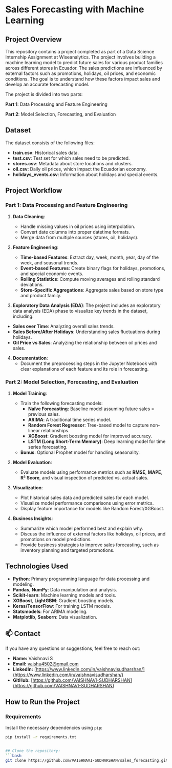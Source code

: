 # Sales Forecasting with Machine Learning

## Project Overview
This repository contains a project completed as part of a Data Science Internship Assignment at Wiseanalytics. The project involves building a machine learning model to predict future sales for various product families across different stores in Ecuador. The sales predictions are influenced by external factors such as promotions, holidays, oil prices, and economic conditions. The goal is to understand how these factors impact sales and develop an accurate forecasting model.

The project is divided into two parts:

**Part 1**: Data Processing and Feature Engineering

**Part 2**: Model Selection, Forecasting, and Evaluation

## Dataset

The dataset consists of the following files:

- **train.csv**: Historical sales data.
- **test.csv**: Test set for which sales need to be predicted.
- **stores.csv**: Metadata about store locations and clusters.
- **oil.csv**: Daily oil prices, which impact the Ecuadorian economy.
- **holidays_events.csv**: Information about holidays and special events.

## Project Workflow

### Part 1: Data Processing and Feature Engineering 
1. **Data Cleaning**:
   - Handle missing values in oil prices using interpolation.
   - Convert date columns into proper datetime formats.
   - Merge data from multiple sources (stores, oil, holidays).

2. **Feature Engineering**:
   - **Time-based Features**: Extract day, week, month, year, day of the week, and seasonal trends.
   - **Event-based Features**: Create binary flags for holidays, promotions, and special economic events.
   - **Rolling Statistics**: Compute moving averages and rolling standard deviations.
   - **Store-Specific Aggregations**: Aggregate sales based on store type and product family.

3. **Exploratory Data Analysis (EDA)**:
   The project includes an exploratory data analysis (EDA) phase to visualize key trends in the dataset, including:

- **Sales over Time**: Analyzing overall sales trends.
- **Sales Before/After Holidays**: Understanding sales fluctuations during holidays.
- **Oil Price vs Sales**: Analyzing the relationship between oil prices and sales.

4. **Documentation**:
   - Document the preprocessing steps in the Jupyter Notebook with clear explanations of each feature and its role in forecasting.

### Part 2: Model Selection, Forecasting, and Evaluation 

1. **Model Training**:
   - Train the following forecasting models:
     - **Naïve Forecasting**: Baseline model assuming future sales = previous sales.
     - **ARIMA**: A traditional time series model.
     - **Random Forest Regressor**: Tree-based model to capture non-linear relationships.
     - **XGBoost**: Gradient boosting model for improved accuracy.
     - **LSTM (Long Short-Term Memory)**: Deep learning model for time series forecasting.
   - **Bonus**: Optional Prophet model for handling seasonality.

2. **Model Evaluation**:
   - Evaluate models using performance metrics such as **RMSE**, **MAPE**, **R² Score**, and visual inspection of predicted vs. actual sales.

3. **Visualization**:
   - Plot historical sales data and predicted sales for each model.
   - Visualize model performance comparisons using error metrics.
   - Display feature importance for models like Random Forest/XGBoost.

4. **Business Insights**:
   - Summarize which model performed best and explain why.
   - Discuss the influence of external factors like holidays, oil prices, and promotions on model predictions.
   - Provide business strategies to improve sales forecasting, such as inventory planning and targeted promotions.

## Technologies Used

- **Python**: Primary programming language for data processing and modeling.
- **Pandas**, **NumPy**: Data manipulation and analysis.
- **Scikit-learn**: Machine learning models and tools.
- **XGBoost**, **LightGBM**: Gradient boosting models.
- **Keras/TensorFlow**: For training LSTM models.
- **Statsmodels**: For ARIMA modeling.
- **Matplotlib**, **Seaborn**: Data visualization.

## 📫 Contact

If you have any questions or suggestions, feel free to reach out:

- **Name:** Vaishnavi S 
- **Email:** [vaishu4502@gmail.com](mailto:vaishu4502@gmail.com)  
- **LinkedIn:** [https://www.linkedin.com/in/vaishnavisudharshan/](https://www.linkedin.com/in/vaishnavisudharshan/)  
- **GitHub:** [https://github.com/VAISHNAVI-SUDHARSHAN](https://github.com/VAISHNAVI-SUDHARSHAN)
  
## How to Run the Project

### Requirements

Install the necessary dependencies using `pip`:

```bash
pip install -r requirements.txt


## Clone the repository:
```bash
git clone https://github.com/VAISHNAVI-SUDHARSHAN/sales_forecasting.git



